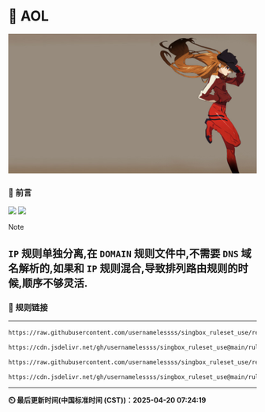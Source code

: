 
# 🧸 AOL
![](https://raw.githubusercontent.com/usernamelessss/picture-bed/main/images/202504042256831.jpg)
### 📣 前言
![](https://shields.io/badge/-移除重复规则-ff69b4) ![](https://shields.io/badge/-IP&nbsp;规则单独存放不与&nbsp;DOMAIN&nbsp;等混合-green)
> [!NOTE]
**`IP` 规则单独分离,在 `DOMAIN` 规则文件中,不需要 `DNS` 域名解析的,如果和 `IP` 规则混合,导致排列路由规则的时候,顺序不够灵活.**
---

###  🔗 规则链接
---

```url
https://raw.githubusercontent.com/usernamelessss/singbox_ruleset_use/refs/heads/main/rule/AOL/AOL_No_IP.json
```

```url
https://cdn.jsdelivr.net/gh/usernamelessss/singbox_ruleset_use@main/rule/AOL/AOL_No_IP.json
```

```url
https://raw.githubusercontent.com/usernamelessss/singbox_ruleset_use/refs/heads/main/rule/AOL/AOL_No_IP.srs
```

```url
https://cdn.jsdelivr.net/gh/usernamelessss/singbox_ruleset_use@main/rule/AOL/AOL_No_IP.srs
```

---
**⏲️ 最后更新时间(中国标准时间 (CST))：2025-04-20 07:24:19**